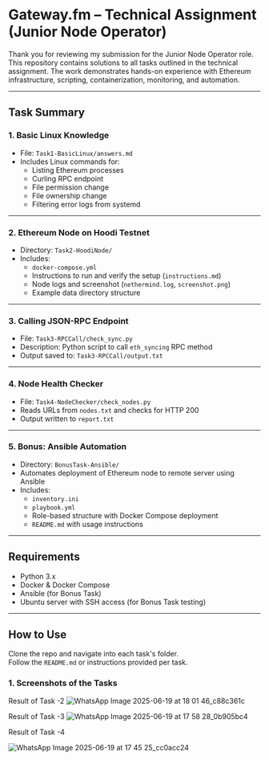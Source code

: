 # Gateway.fm – Technical Assignment (Junior Node Operator)

Thank you for reviewing my submission for the Junior Node Operator role. This repository contains solutions to all tasks outlined in the technical assignment. The work demonstrates hands-on experience with Ethereum infrastructure, scripting, containerization, monitoring, and automation.

---



##  Task Summary

### 1.  Basic Linux Knowledge
- File: `Task1-BasicLinux/answers.md`
- Includes Linux commands for:
  - Listing Ethereum processes
  - Curling RPC endpoint
  - File permission change
  - File ownership change
  - Filtering error logs from systemd

---

### 2.  Ethereum Node on Hoodi Testnet
- Directory: `Task2-HoodiNode/`
- Includes:
  - `docker-compose.yml`
  - Instructions to run and verify the setup (`instructions.md`)
  - Node logs and screenshot (`nethermind.log`, `screenshot.png`)
  - Example data directory structure

---

### 3. Calling JSON-RPC Endpoint
- File: `Task3-RPCCall/check_sync.py`
- Description: Python script to call `eth_syncing` RPC method
- Output saved to: `Task3-RPCCall/output.txt`

---

### 4.  Node Health Checker
- File: `Task4-NodeChecker/check_nodes.py`
- Reads URLs from `nodes.txt` and checks for HTTP 200
- Output written to `report.txt`

---

### 5.  Bonus: Ansible Automation
- Directory: `BonusTask-Ansible/`
- Automates deployment of Ethereum node to remote server using Ansible
- Includes:
  - `inventory.ini`
  - `playbook.yml`
  - Role-based structure with Docker Compose deployment
  - `README.md` with usage instructions

---

##  Requirements

- Python 3.x
- Docker & Docker Compose
- Ansible (for Bonus Task)
- Ubuntu server with SSH access (for Bonus Task testing)

---

##  How to Use

Clone the repo and navigate into each task's folder.  
Follow the `README.md` or instructions provided per task.











### 1.  Screenshots of the Tasks





Result of Task -2 
![WhatsApp Image 2025-06-19 at 18 01 46_c88c361c](https://github.com/user-attachments/assets/483e1f2a-c4be-49a2-b2df-59a04073c5be)









Result of Task -3
![WhatsApp Image 2025-06-19 at 17 58 28_0b905bc4](https://github.com/user-attachments/assets/f00eeb71-4f30-4f4b-a383-bfcc024c902c)
 



















Result of Task -4

![WhatsApp Image 2025-06-19 at 17 45 25_cc0acc24](https://github.com/user-attachments/assets/c2821e09-bff1-4881-b63b-ca5ae413208b)

